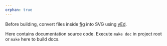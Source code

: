 ```yaml
---
orphan: true
---
```


Before building, convert files inside [fig](src%2Ffig) into SVG using [yEd](https://www.yworks.com/products/yed/download).

Here contains documentation source code. Execute `make doc` in project root or `make` here to build docs.
